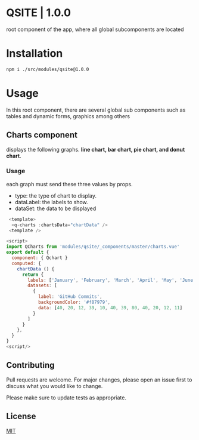 # QSITE  | 1.0.0
root component of the app, where all global subcomponents are located

# Installation
```bash
npm i ./src/modules/qsite@1.0.0
```

# Usage
In this root component, there are several global sub components such as tables and dynamic forms, graphics among others

## Charts component

displays the following graphs.
**line chart, bar chart, pie chart, and donut chart**.

### Usage
each graph must send these three values ​​by props.
- type: the type of chart to display.
- dataLabel: the labels to show.
- dataSet: the data to be displayed


```js
 <template>
  <q-charts :chartsData="chartData" />
 <template />

<script>
import QCharts from 'modules/qsite/_components/master/charts.vue'
export default {
  component: { Qchart }
  computed: {
    chartData () {
      return {
        labels: ['January', 'February', 'March', 'April', 'May', 'June'],
        datasets: [
          {
            label: 'GitHub Commits',
            backgroundColor: '#f87979',
            data: [40, 20, 12, 39, 10, 40, 39, 80, 40, 20, 12, 11]
          }
        ]
      }
    },
  }
}
<script/>
```


## Contributing
Pull requests are welcome. For major changes, please open an issue first to discuss what you would like to change.

Please make sure to update tests as appropriate.

## License
[MIT](https://choosealicense.com/licenses/mit/)

